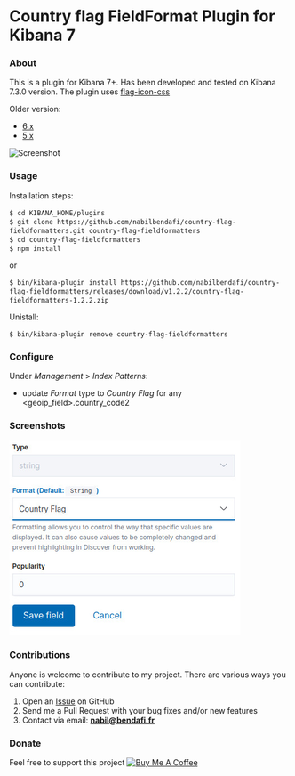 # Country flag FieldFormat Plugin for Kibana 7

### About
This is a plugin for Kibana 7+. Has been developed and tested on Kibana 7.3.0 version. The plugin uses [flag-icon-css](https://github.com/lipis/flag-icon-css)

Older version:
 - [6.x](https://github.com/nabilbendafi/country-flag-fieldformatters/tree/6.x)
 - [5.x](https://github.com/nabilbendafi/country-flag-fieldformatters/tree/5.x)

![Screenshot](https://raw.githubusercontent.com/nabilbendafi/country-flag-fieldformatters/master/images/country.jpg)

### Usage
Installation steps:
```
$ cd KIBANA_HOME/plugins
$ git clone https://github.com/nabilbendafi/country-flag-fieldformatters.git country-flag-fieldformatters
$ cd country-flag-fieldformatters
$ npm install
```
or
```
$ bin/kibana-plugin install https://github.com/nabilbendafi/country-flag-fieldformatters/releases/download/v1.2.2/country-flag-fieldformatters-1.2.2.zip
```

Unistall:
```
$ bin/kibana-plugin remove country-flag-fieldformatters
```

### Configure
Under _Management_ > _Index Patterns_:
 * update *Format* type to *Country Flag* for any <geoip_field>.country_code2

### Screenshots
![Screenshot](https://raw.githubusercontent.com/nabilbendafi/country-flag-fieldformatters/master/images/configuration.jpg)

### Contributions
Anyone is welcome to contribute to my project. There are various ways you can contribute:

1. Open an [Issue](https://github.com/nabilbendafi/country-flag-fieldformatters/issues) on GitHub
2. Send me a Pull Request with your bug fixes and/or new features
3. Contact via email: **nabil@bendafi.fr**

### Donate
Feel free to support this project
<a href="https://www.buymeacoffee.com/bBxq5vkoE" target="_blank"><img src="https://bmc-cdn.nyc3.digitaloceanspaces.com/BMC-button-images/custom_images/orange_img.png" alt="Buy Me A Coffee" style="height: auto !important;width: auto !important;" ></a>
